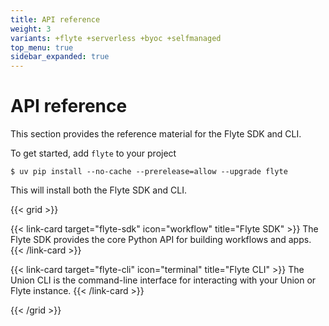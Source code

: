```yaml
---
title: API reference
weight: 3
variants: +flyte +serverless +byoc +selfmanaged
top_menu: true
sidebar_expanded: true
---
```


# API reference

This section provides the reference material for the Flyte SDK and CLI.

To get started, add `flyte` to your project

```shell
$ uv pip install --no-cache --prerelease=allow --upgrade flyte
```

This will install both the Flyte SDK and CLI.

{{< grid >}}

{{< link-card target="flyte-sdk" icon="workflow" title="Flyte SDK" >}}
The Flyte SDK provides the core Python API for building workflows and apps.
{{< /link-card >}}

{{< link-card target="flyte-cli" icon="terminal" title="Flyte CLI" >}}
The Union CLI is the command-line interface for interacting with your Union or Flyte instance.
{{< /link-card >}}

{{< /grid >}}

